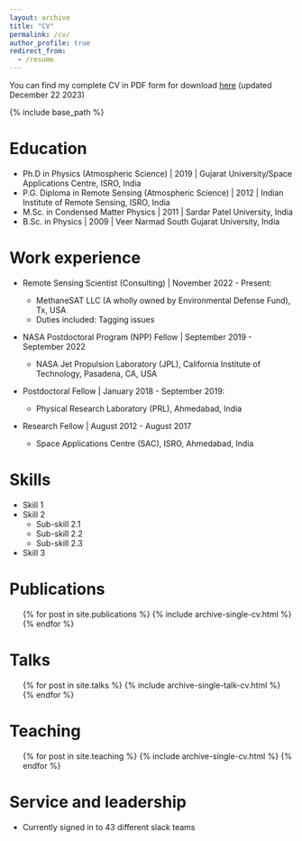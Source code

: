 ```yaml
---
layout: archive
title: "CV"
permalink: /cv/
author_profile: true
redirect_from:
  - /resume
---
```


You can find my complete CV in PDF form for download [here](/files/Piyush_CV.pdf) (updated December 22 2023)

{% include base_path %}

Education
======
* Ph.D in Physics (Atmospheric Science) | 2019 | Gujarat University/Space Applications Centre, ISRO, India
* P.G. Diploma in Remote Sensing (Atmospheric Science) | 2012 | Indian Institute of Remote Sensing, ISRO, India
* M.Sc. in Condensed Matter Physics | 2011 | Sardar Patel University, India
* B.Sc. in Physics | 2009 | Veer Narmad South Gujarat University, India

Work experience
======
* Remote Sensing Scientist (Consulting) | November 2022 - Present: 
  * MethaneSAT LLC (A wholly owned by Environmental Defense Fund), Tx, USA
  * Duties included: Tagging issues

* NASA Postdoctoral Program (NPP) Fellow | September 2019 - September 2022
  * NASA Jet Propulsion Laboratory (JPL), California Institute of Technology, Pasadena, CA, USA

* Postdoctoral Fellow | January 2018 - September 2019: 
  * Physical Research Laboratory (PRL), Ahmedabad, India

* Research Fellow | August 2012 - August 2017
  * Space Applications Centre (SAC), ISRO, Ahmedabad, India


  
Skills
======
* Skill 1
* Skill 2
  * Sub-skill 2.1
  * Sub-skill 2.2
  * Sub-skill 2.3
* Skill 3

Publications
======
  <ul>{% for post in site.publications %}
    {% include archive-single-cv.html %}
  {% endfor %}</ul>
  
Talks
======
  <ul>{% for post in site.talks %}
    {% include archive-single-talk-cv.html %}
  {% endfor %}</ul>
  
Teaching
======
  <ul>{% for post in site.teaching %}
    {% include archive-single-cv.html %}
  {% endfor %}</ul>
  
Service and leadership
======
* Currently signed in to 43 different slack teams

